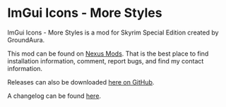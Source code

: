 # ImGui Icons - More Styles

ImGui Icons - More Styles is a mod for Skyrim Special Edition created by GroundAura.

This mod can be found on [Nexus Mods](https://www.nexusmods.com/skyrimspecialedition/mods/114862).
That is the best place to find installation information, comment, report bugs, and find my contact information.

Releases can also be downloaded [here on GitHub](https://github.com/GroundAura/ImGui-SkyUI-Icons/releases).

A changelog can be found [here](https://github.com/GroundAura/ImGui-SkyUI-Icons/blob/main/docs/CHANGELOG.md).
